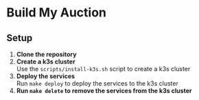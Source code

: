 # Build My Auction

## Setup

1. **Clone the repository**
2. **Create a k3s cluster**  
Use the `scripts/install-k3s.sh` script to create a k3s cluster
3. **Deploy the services**  
Run `make deploy` to deploy the services to the k3s cluster
4. **Run `make delete` to remove the services from the k3s cluster**